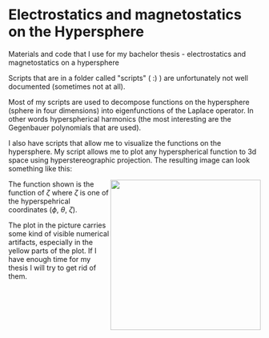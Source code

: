 # Electrostatics and magnetostatics on the Hypersphere

Materials and code that I use for my bachelor thesis - electrostatics and magnetostatics on a hypersphere

Scripts that are in a folder called "scripts" ( :) ) are unfortunately not well documented (sometimes not at all).

Most of my scripts are used to decompose functions on the hypersphere (sphere in four dimensions) into eigenfunctions of the Laplace operator. In other words hyperspherical harmonics (the most interesting are the Gegenbauer polynomials that are used).

I also have scripts that allow me to visualize the functions on the hypersphere. My script allows me to plot any hyperspherical function to 3d space using hyperstereographic projection. The resulting image can look something like this:

<img src="https://github.com/Valentyk/Thesis/assets/146948734/04bc89ee-d1e3-4fa3-8c78-9ae125e5dffb" width="300" align="right">

The function shown is the function of $\zeta$ where $\zeta$ is one of the hyperspehrical coordinates ($\phi$, $\theta$, $\zeta$).

The plot in the picture carries some kind of visible numerical artifacts, especially in the yellow parts of the plot. If I have enough time for my thesis I will try to get rid of them.
